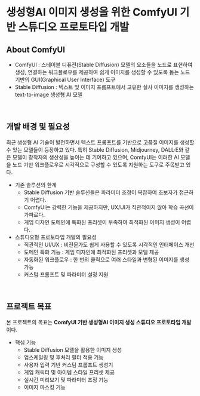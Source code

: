 # 생성형AI 이미지 생성을 위한 ComfyUI 기반 스튜디오 프로토타입 개발

  ## About ComfyUI
  + ComfyUI : 스테이블 디퓨전(Stable Diffusion) 모델의 요소들을 노드로 표현하여 생성, 연결하는 워크플로우를 제공하여 쉽게 이미지를 생성할 수 있도록 돕는 노드 기반의 GUI(Graphical User Interface) 도구
  + Stable Diffusion : 텍스트 및 이미지 프롬프트에서 고유한 실사 이미지를 생성하는 text-to-image 생성형 AI 모델

<br/>

  ## 개발 배경 및 필요성
  최근 생성형 AI 기술이 발전하면서 텍스트 프롬프트를 기반으로 고품질 이미지를 생성할 수 있는 모델들이 등장하고 있다. 특히 Stable Diffusion, Midjourney, DALL·E와 같은 모델이 창작자의 생산성을 높이는 데 기여하고 있으며, ComfyUI는 이러한 AI 모델을 노드 기반 워크플로우로 시각적으로 구성할 수 있도록 지원하는 도구로 주목받고 있다.
   + 기존 솔루션의 한계
       + Stable Diffusion 기반 솔루션들은 파라미터 조정이 복잡하여 초보자가 접근하기 어렵다.
       + ComfyUI는 강력한 기능을 제공하지만, UX/UI가 직관적이지 않아 학습 곡선이 가파르다.
       + 게임 디자인 도메인에 특화된 프리셋이 부족하여 최적화된 이미지 생성이 어렵다.
   + 스튜디오형 프로토타입 개발의 필요성
       + 직관적인 UI/UX : 비전문가도 쉽게 사용할 수 있도록 시각적인 인터페이스 개선
       + 도메인 특화 기능 : 게임 디자인에 최적화된 프리셋과 모델 제공
       + 자동화된 워크플로우 : 한 번의 클릭으로 여러 스타일과 변형된 이미지를 생성 가능
       + 커스텀 프롬프트 및 파라미터 설정 지원
         
<br/> 

  ## 프로젝트 목표
  본 프로젝트의 목표는 **ComfyUI 기반 생성형AI 이미지 생성 스튜디오 프로토타입 개발**이다.
   + 핵심 기능 
       + Stable Diffusion 모델을 활용한 이미지 생성
       + 업스케일링 및 후처리 필터 적용 기능
       + 사용자 입력 기반 커스텀 프롬프트 생성기
       + 게임 캐릭터 및 아이템 스타일 프리셋 제공
       + 실시간 미리보기 및 파라미터 조정 기능
       + 이미지 마스킹 기능

